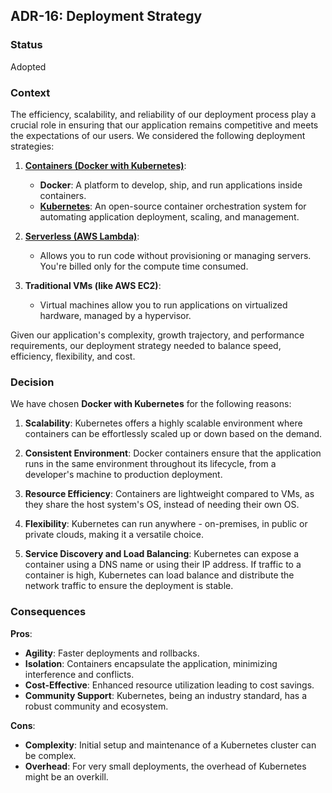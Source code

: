 ## ADR-16: Deployment Strategy

### Status
Adopted

### Context
The efficiency, scalability, and reliability of our deployment process play a crucial role in ensuring that our application remains competitive and meets the expectations of our users. We considered the following deployment strategies:

1. **[Containers (Docker with Kubernetes)](https://www.docker.com/what-docker)**:
    - **Docker**: A platform to develop, ship, and run applications inside containers.
    - **[Kubernetes](https://kubernetes.io/)**: An open-source container orchestration system for automating application deployment, scaling, and management.

2. **[Serverless (AWS Lambda)](https://aws.amazon.com/lambda/)**:
    - Allows you to run code without provisioning or managing servers. You're billed only for the compute time consumed.

3. **Traditional VMs (like AWS EC2)**:
    - Virtual machines allow you to run applications on virtualized hardware, managed by a hypervisor.

Given our application's complexity, growth trajectory, and performance requirements, our deployment strategy needed to balance speed, efficiency, flexibility, and cost.

### Decision
We have chosen **Docker with Kubernetes** for the following reasons:

1. **Scalability**: Kubernetes offers a highly scalable environment where containers can be effortlessly scaled up or down based on the demand.

2. **Consistent Environment**: Docker containers ensure that the application runs in the same environment throughout its lifecycle, from a developer's machine to production deployment.

3. **Resource Efficiency**: Containers are lightweight compared to VMs, as they share the host system's OS, instead of needing their own OS.

4. **Flexibility**: Kubernetes can run anywhere - on-premises, in public or private clouds, making it a versatile choice.

5. **Service Discovery and Load Balancing**: Kubernetes can expose a container using a DNS name or using their IP address. If traffic to a container is high, Kubernetes can load balance and distribute the network traffic to ensure the deployment is stable.

### Consequences
**Pros**:
- **Agility**: Faster deployments and rollbacks.
- **Isolation**: Containers encapsulate the application, minimizing interference and conflicts.
- **Cost-Effective**: Enhanced resource utilization leading to cost savings.
- **Community Support**: Kubernetes, being an industry standard, has a robust community and ecosystem.

**Cons**:
- **Complexity**: Initial setup and maintenance of a Kubernetes cluster can be complex.
- **Overhead**: For very small deployments, the overhead of Kubernetes might be an overkill.

